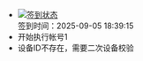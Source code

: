 - [![签到状态](https://github.com/womade/Cloud189-Actions/actions/workflows/main.yml/badge.svg?branch=main)](https://github.com/womade/Cloud189-Actions/actions/workflows/main.yml) <br> 签到时间：2025-09-05 18:39:15
- 开始执行帐号1
- 设备ID不存在，需要二次设备校验
